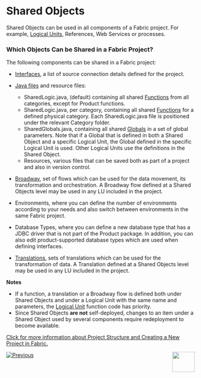 # Shared Objects

Shared Objects can be used in all components of a Fabric project. For example, [Logical Units](/articles/03_logical_units/01_LU_overview.md), References, Web Services or processes. 

### Which Objects Can be Shared in a Fabric Project?

The following components can be shared in a Fabric project:
* [Interfaces](/articles/05_DB_interfaces/01_interfaces_overview.md), a list of source connection details defined for the project.  

* [Java files](/articles/04_fabric_studio/09_logic_files_and_categories.md) and resource files:
  * SharedLogic.java, (default) containing all shared [Functions](/articles/07_table_population/06_table_population_transformation_rules.md#functions) from all categories, except for Product functions.
  * SharedLogic.java, per category, containing all shared [Functions](/articles/07_table_population/06_table_population_transformation_rules.md#functions) for a defined physical category. Each SharedLogic.java file is positioned under the relevant Category folder.
  * SharedGlobals.java, containing all shared [Globals](/articles/08_globals/01_globals_overview.md) in a set of global parameters. 
  Note that if a Global that is defined in both a Shared Object and a specific Logical Unit, the Global defined in the specific Logical Unit is used. Other Logical Units use the definitions in the Shared Object.
  * Resources, various files that can be saved both as part of a project and also in version control.
  
* [Broadway](/articles/19_Broadway/01_broadway_overview.md), set of flows which can be used for the data movement, its transformation and orchestration. A Broadway flow defined at a Shared Objects level may be used in any LU included in the project. 

<studio>

* Environments, where you can define the number of environments according to your needs and also switch between environments in the same Fabric project.

* Database Types, where you can define a new database type that has a JDBC driver that is not part of the Product package. In addition, you can also edit product-supported database types which are used when defining interfaces.

* [Translations](/articles/09_translations/01_translations_overview_and_use_cases.md), sets of translations which can be used for the transformation of data. A Translation defined at a Shared Objects level may be used in any LU included in the project. 

</studio>

**Notes** 
* If a function, a translation or a Broadway flow is defined both under Shared Objects and under a Logical Unit with the same name and parameters, the [Logical Unit](/articles/03_logical_units/01_LU_overview.md) function code has priority.
* Since Shared Objects **are not** self-deployed, changes to an item under a Shared Object used by several components require redeployment to become available.

[Click for more information about Project Structure and Creating a New Project in Fabric.](/articles/04_fabric_studio/05_creating_a_new_project.md)



[![Previous](/articles/images/Previous.png)](/articles/04_fabric_studio/11_fabric_studio_exporting_and_importing%20a_fabric_project.md)[<img align="right" width="60" height="54" src="/articles/images/Next.png">](/articles/04_fabric_studio/04a_IntelliJ/01_intelliJ_overview.md)

